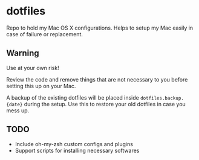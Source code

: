 # dotfiles
Repo to hold my Mac OS X configurations. Helps to setup my Mac easily in case of failure or replacement.

## Warning ##
Use at your own risk!

Review the code and remove things that are not necessary to you before setting this up on your Mac.  

A backup of the existing dotfiles will be placed inside `dotfiles.backup.{date}` during the setup. Use this to restore your old dotfiles in case you mess up.

## TODO ##
* Include oh-my-zsh custom configs and plugins
* Support scripts for installing necessary softwares

